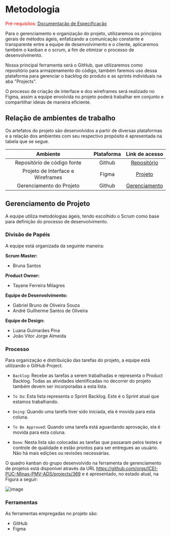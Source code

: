 
# Metodologia

<span style="color:red">Pré-requisitos: <a href="2-Especificação do Projeto.md"> Documentação de Especificação</a></span>

Para o gerenciamento e organização do projeto, utilizaremos os princípios gerais de métodos ágeis, enfatizando a comunicação constante e transparente entre a equipe de desenvolvimento e o cliente, aplicaremos também o kanban e o scrum, a fim de otimizar o processo de desenvolvimento.

Nossa principal ferramenta será o GitHub, que utilizaremos como repositório para armazenamento do código, também faremos uso dessa plataforma para gerenciar o backlog do produto e as sprints individuais na aba "Projects".

O processo de criação de interface e dos wireframes será realizado no Figma, assim a equipe envolvida no projeto poderá trabalhar em conjunto e compartilhar ideias de maneira eficiente.

## Relação de ambientes de trabalho

Os artefatos do projeto são desenvolvidos a partir de diversas plataformas e a relação dos ambientes com seu respectivo propósito é apresentada na tabela que se segue.

| Ambiente | Plataforma | Link de acesso |
| :-------------------: | :-------------------------: | :-------------------: | 
| Repositório de código fonte     | Github         | [Repositório](https://github.com/ICEI-PUC-Minas-PMV-ADS/pmv-ads-2023-1-e1-proj-web-t1-projeto-cultivo-de-plantas.git) |
| Projeto de Interface e  Wireframes     | Figma         | [Projeto](https://www.figma.com/file/zjfYvAV1Fg1Yv3vvU2g2ED/Projeto---Cultivo-de-Plantas?node-id=0%3A1&t=CSounB9iOc1fxMJh-1) |
| Gerenciamento do Projeto     | Github         | [Gerenciamento](https://github.com/orgs/ICEI-PUC-Minas-PMV-ADS/projects/369) |

## Gerenciamento de Projeto

A equipe utiliza metodologias ágeis, tendo escolhido o Scrum como base para definição do processo de desenvolvimento.

### Divisão de Papéis

A equipe está organizada da seguinte maneira:

 <b>Scrum Master:</b> 
- Bruna Santos

 <b>Product Owner:</b>
 - Tayane Ferreira Milagres

 <b>Equipe de Desenvolvimento:</b>
 - Gabriel Bruno de Oliveira Souza
 - André Guilherme Santos de Oliveira

 <b>Equipe de Design:</b>
 - Luana Guimarães Pina
 - João Vitor Jorge Almeida

### Processo

Para organização e distribuição das tarefas do projeto, a equipe está utilizando o GitHub Project.

- `Backlog`: Recebe as tarefas a serem trabalhadas e representa o Product Backlog. Todas as atividades identificadas no decorrer do projeto também devem ser incorporadas a esta lista.

- `To Do`: Esta lista representa o Sprint Backlog. Este é o Sprint atual que estamos trabalhando.

- `Doing`: Quando uma tarefa tiver sido iniciada, ela é movida para esta coluna.

- `To Be Approved`: Quando uma tarefa está aguardando aprovação, ela é movida para esta coluna.

-  `Done`: Nesta lista são colocadas as tarefas que passaram pelos testes e controle de qualidade e estão prontos para ser entregues ao usuário. Não há mais edições ou revisões necessárias.

O quadro kanban do grupo desenvolvido na ferramenta de gerenciamento de projetos está disponível através da URL https://github.com/orgs/ICEI-PUC-Minas-PMV-ADS/projects/369 e é apresentado, no estado atual, na Figura a seguir:

![image](https://user-images.githubusercontent.com/127165847/233869307-8128a739-a370-4ee5-ba69-405afd82d0dc.png)

### Ferramentas

As ferramentas empregadas no projeto são:

- GitHub
- Figma
